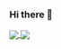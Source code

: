 ### Hi there 👋

<!--
**gg1711/gg1711** is a ✨ _special_ ✨ repository because its `README.md` (this file) appears on your GitHub profile.

Here are some ideas to get you started:

- 🔭 I’m currently working on ...
- 🌱 I’m currently learning ...
- 👯 I’m looking to collaborate on ...
- 🤔 I’m looking for help with ...
- 💬 Ask me about ...
- 📫 How to reach me: ...
- 😄 Pronouns: ...
- ⚡ Fun fact: ...
-->


<a href="https://github.com/gg1711/github-readme-stats">
  <img align="center" src="https://github-readme-stats.vercel.app/api?username=gg1711&show_icons=true&count_private=true&title_color=73d2b8&text_color=000000&icon_color=e29578&bg_color=00000&custom_title=2021 in code "/>
</a>
<a href="https://github.com/gg1711/github-readme-stats">
  <img align="center" src="https://github-readme-stats.anuraghazra1.vercel.app/api/top-langs/?username=gg1711&layout=compact&title_color=73d2b8&text_color=000000&icon_color=e29578&bg_color=00000&custom_title=Languages I code in "/>
</a>

<!--<a href="https://github.com/gg1711/github-readme-stats">
  <img align="center" src="https://github-readme-stats.vercel.app/api?username=gg1711&show_icons=true&count_private=true&title_color=0e5679&text_color=cdc6c6&icon_color=943661&bg_color=0d0c0c&custom_title=Gaurav's stats "/>
</a>-->
